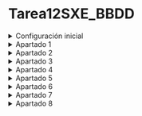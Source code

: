 # Tarea12SXE_BBDD

<details>
    <br>
    <summary>Configuración inicial</summary>
    
En primer lugar se crea la base de datos con la demo activa y después se instalan las aplicaciones de "Contacto" y "Facturación" y saldrán datos aleatorios de demostración.

![contactcosdemo](https://github.com/user-attachments/assets/26671709-86bf-4b3c-85fb-115c0948cb80)

Para realizar las consultas se accede a Pg_admin y se hacen en la base de datos seleccionada.

![querysbbddd](https://github.com/user-attachments/assets/b2791988-6709-44b5-86d3-31acfa9e1bd0)

</details>

<details>
    <br>
    <summary>Apartado 1</summary>
    
Query:

```bash
CREATE TABLE EmpresasFCT (
    idEmpresa SERIAL PRIMARY KEY,
    nombre VARCHAR(40),
    quiereAlumnos BOOLEAN,
    numAlumnos INTEGER,
    fechaContacto DATE
);
```

La consulta salió correcta y se puede ver que se creó correctamente al refrescar las tablas:

![ap1querycorrecta](https://github.com/user-attachments/assets/85ed7398-41d9-4b59-8bd3-192949f5218f)

</details>

<details>
    <br>
    <summary>Apartado 2</summary>
    
Query:

```bash
INSERT INTO EmpresasFCT (nombre, quiereAlumnos, numAlumnos, fechaContacto) VALUES
('Imatia', TRUE, 3, '2024-01-15'),
('Bahia', FALSE, NULL, '2024-02-10'),
('Marine Instruments', TRUE, 5, '2024-03-05'),
('Optare', TRUE, 2, '2024-01-28'),
('Zara', FALSE, NULL, '2024-02-20');
```

Se insertaron los datos correctamente:

![ap2](https://github.com/user-attachments/assets/c897e1fb-5e07-4503-9609-7ec18d51db94)

</details>

<details>
    <br>
    <summary>Apartado 3</summary>
    
Query:

```bash
 SELECT * FROM empresasfct ORDER BY fechacontacto DESC;
```
Al realizar este consulta se mostrarán los datos ordenados de la manera especificada:

![ap3](https://github.com/user-attachments/assets/b90d23b2-f43c-47a0-be74-f2b565f31095)

</details>

<details>
    <br>
    <summary>Apartado 4</summary>
    
Query:

```bash
 SELECT name AS Nombre, city AS Ciudad, 
       commercial_company_name AS Nombre_Comercial_Empresa
FROM res_partner 
WHERE is_company = FALSE 
AND city = 'Tracy'
ORDER BY commercial_company_name ASC;
```
Al realizar este consulta se mostrarán los datos deseados de la tabla res_partner (tabla por defecto de Odoo) ordenados por el nombre de la empresa y cuya ciudad sea Tracy:

![ap4b](https://github.com/user-attachments/assets/bda33f0e-4ca1-41ca-9a13-036462540392)

</details>

<details>
    <br>
    <summary>Apartado 5</summary>
    
Query:

```bash
SELECT DISTINCT
    invoice_partner_display_name AS Nombre_Empresa,
    name AS Numero_Factura,
    invoice_date AS Fecha_Factura,
    amount_untaxed AS Total_Factura_Sin_Impuestos
FROM account_move
WHERE move_type = 'in_refund'
ORDER BY invoice_date DESC;
```
Al realizar este consulta se mostrarán las facturas con reembolso activo ("in_refund") de la tabla account_move con los campos especificados ordenadas por la fecha de factura:

![ap5b](https://github.com/user-attachments/assets/7673bb3a-2d13-4762-9c69-77d38c1a5d89)

</details>

<details>
    <br>
    <summary>Apartado 6</summary>
    
Query:

```bash
SELECT 
    invoice_partner_display_name AS Nombre_Empresa,
    COUNT(DISTINCT name) AS Numero_Facturas,
    SUM(DISTINCT amount_untaxed) AS Total_Facturado_Sin_Impuestos
FROM account_move 
WHERE move_type = 'out_invoice'  
AND state = 'posted'
GROUP BY invoice_partner_display_name
HAVING COUNT(DISTINCT name) > 2;
```
Al realizar este consulta se mostrarán las empresas clientes que tienen más de 2 facturas de venta emitidas, con el numero de facturas y la suma de lo facturado sin impuestos, agrupado por empresa:

![ap6b](https://github.com/user-attachments/assets/a66f2317-284a-48a9-8b9d-6a13b66e4ee6)

</details>

<details>
    <br>
    <summary>Apartado 7</summary>
    
Query:

```bash
UPDATE res_partner
SET email = REPLACE(email, '@bilbao.example.com', '@bilbao.bizkaia.eus')
WHERE email LIKE '%@bilbao.example.com';
```
Al realizar esta consulta se cambian los dominios por el seleccionado, manteniendo el nombre de antes del dominio tal y como estaba.

![ap7](https://github.com/user-attachments/assets/9d92b5bc-c24b-4dc7-a21a-3b173113ad3d)

</details>

<details>
    <br>
    <summary>Apartado 8</summary>

Contactos de "Ready Mat" antes de la eliminación:

![ap8_1](https://github.com/user-attachments/assets/2205c9fb-aa3f-4204-96eb-5bd0b6d5817d)

Query:

```bash
DELETE FROM res_partner
WHERE commercial_company_name = 'Ready Mat' 
AND is_company = FALSE;
```
Al realizar esta consulta se eliminan todos los trabajadores de la empresa "Ready Mat" y especificamos que solo elimine los que no son la empresa como tal.

![ap8_2](https://github.com/user-attachments/assets/a9ea959e-df2b-482b-9ec0-adbbac69d3ea)

Después volvemos a ver los contactos de la empresa "Ready Mat", y como se puede observar se eliminaron los trabajadores asociados a esa empresa, mientras que la empresa sigue estando.

![ap8_3](https://github.com/user-attachments/assets/b5c922bc-37d7-4a27-8784-e32cf6689c9b)

</details>
